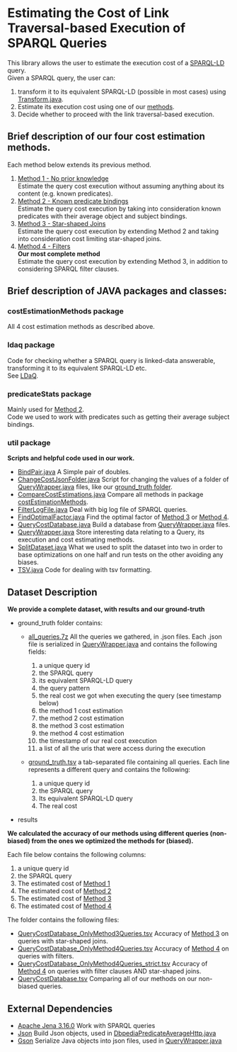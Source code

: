 # Estimating the Cost of Link Traversal-based Execution of SPARQL Queries

This library allows the user to estimate the execution cost of a
[SPARQL-LD](https://github.com/anskl/sparql-ld) query.\
Given a SPARQL query, the user can:
1. transform it to its equivalent SPARQL-LD (possible in most cases) using
   [Transform.java](src/main/java/gr/forth/ics/isl/LDaQ/CostEstimator/ldaq/Transform.java).
2. Estimate its execution cost using one of our
   [methods](src/main/java/gr/forth/ics/isl/LDaQ/CostEstimator/costEstimationMethods).
3. Decide whether to proceed with the link traversal-based execution.


## Brief description of our four cost estimation methods.
Each method below extends its previous method.
1. [Method 1 - No prior knowledge](src/main/java/gr/forth/ics/isl/LDaQ/CostEstimator/costEstimationMethods/Method1_noKnowledgeCostEst.java) \
    Estimate the query cost execution without assuming anything about
    its content (e.g. known predicates).
2. [Method 2 - Known predicate bindings](src/main/java/gr/forth/ics/isl/LDaQ/CostEstimator/costEstimationMethods/Method2_predicatesDataCostEst.java) \
    Estimate the query cost execution by taking into consideration known
    predicates with their average object and subject bindings.
3. [Method 3 - Star-shaped Joins](src/main/java/gr/forth/ics/isl/LDaQ/CostEstimator/costEstimationMethods/Method3_starShapedJoin.java) \
    Estimate the query cost execution by extending Method 2 and taking
    into consideration cost limiting star-shaped joins.
4. [Method 4 - Filters](src/main/java/gr/forth/ics/isl/LDaQ/CostEstimator/costEstimationMethods/Method4_filter.java) \
    **Our most complete method** \
    Estimate the query cost execution by extending Method 3, in addition to
    considering SPARQL filter clauses.


## Brief description of JAVA packages and classes:

### costEstimationMethods package
All 4 cost estimation methods as described above.

### ldaq package
Code for checking whether a SPARQL query is linked-data answerable,
transforming it to its equivalent SPARQL-LD etc. \
See [LDaQ](https://github.com/fafalios/LDaQ).

### predicateStats package
Mainly used for [Method 2](src/main/java/gr/forth/ics/isl/LDaQ/CostEstimator/costEstimationMethods/Method2_predicatesDataCostEst.java). \
Code we used to work with predicates such as getting their average subject bindings.

### util package
**Scripts and helpful code used in our work.**
* [BindPair.java](src/main/java/gr/forth/ics/isl/LDaQ/CostEstimator/util/BindPair.java)
    A Simple pair of doubles.
* [ChangeCostJsonFolder.java](src/main/java/gr/forth/ics/isl/LDaQ/CostEstimator/util/ChangeCostJsonFolder.java)
    Script for changing the values of a folder of [QueryWrapper.java](src/main/java/gr/forth/ics/isl/LDaQ/CostEstimator/util/QueryWrapper.java)
    files, like our [ground_truth folder](dataset/ground_truth/all_queries.7z).
* [CompareCostEstimations.java](src/main/java/gr/forth/ics/isl/LDaQ/CostEstimator/util/CompareCostEstimations.java)
    Compare all methods in package [costEstimationMethods](src/main/java/gr/forth/ics/isl/LDaQ/CostEstimator/costEstimationMethods).
* [FilterLogFile.java](src/main/java/gr/forth/ics/isl/LDaQ/CostEstimator/util/FilterLogFile.java)
    Deal with big log file of SPARQL queries.
* [FindOptimalFactor.java](src/main/java/gr/forth/ics/isl/LDaQ/CostEstimator/util/FindOptimalFactor.java)
    Find the optimal factor of [Method 3](src/main/java/gr/forth/ics/isl/LDaQ/CostEstimator/costEstimationMethods/Method3_starShapedJoin.java) or
    [Method 4](src/main/java/gr/forth/ics/isl/LDaQ/CostEstimator/costEstimationMethods/Method4_filter.java).
* [QueryCostDatabase.java](src/main/java/gr/forth/ics/isl/LDaQ/CostEstimator/util/QueryCostDatabase.java)
    Build a database from [QueryWrapper.java](src/main/java/gr/forth/ics/isl/LDaQ/CostEstimator/util/QueryWrapper.java) files.
* [QueryWrapper.java](src/main/java/gr/forth/ics/isl/LDaQ/CostEstimator/util/QueryWrapper.java)
    Store interesting data relating to a Query, its execution and cost estimating methods.
* [SplitDataset.java](src/main/java/gr/forth/ics/isl/LDaQ/CostEstimator/util/SplitDataset.java)
    What we used to split the dataset into two in order to base optimizations on one half
    and run tests on the other avoiding any biases.
* [TSV.java](src/main/java/gr/forth/ics/isl/LDaQ/CostEstimator/util/TSV.java)
    Code for dealing with tsv formatting.


## Dataset Description
**We provide a complete dataset, with results and our ground-truth**
* ground_truth folder contains:
  * [all_queries.7z](dataset/ground_truth/all_queries.7z) All the queries we gathered, in .json files.
   Each .json file is serialized in [QueryWrapper.java](src/main/java/gr/forth/ics/isl/LDaQ/CostEstimator/util/QueryWrapper.java) and contains the following fields:
     1. a unique query id
     2. the SPARQL query
     3. its equivalent SPARQL-LD query
     4. the query pattern
     5. the real cost we got when executing the query (see timestamp below)
     6. the method 1 cost estimation
     7. the method 2 cost estimation
     8. the method 3 cost estimation
     9. the method 4 cost estimation
     10. the timestamp of our real cost execution
     11. a list of all the uris that were access during the execution

  * [ground_truth.tsv](dataset/ground_truth/ground_truth.tsv) a tab-separated file containing all queries. Each line represents a
  different query and contains the following:
    1. a unique query id
    2. the SPARQL query
    3. Its equivalent SPARQL-LD query
    4. The real cost

* results

**We calculated the accuracy of our methods using different queries (non-biased) from the ones we optimized the methods for (biased).** 

Each file below contains the following columns:
1. a unique query id
2. the SPARQL query
3. The estimated cost of [Method 1](src/main/java/gr/forth/ics/isl/LDaQ/CostEstimator/costEstimationMethods/Method1_noKnowledgeCostEst.java)
4. The estimated cost of [Method 2](src/main/java/gr/forth/ics/isl/LDaQ/CostEstimator/costEstimationMethods/Method2_predicatesDataCostEst.java)
5. The estimated cost of [Method 3](src/main/java/gr/forth/ics/isl/LDaQ/CostEstimator/costEstimationMethods/Method3_starShapedJoin.java)
6. The estimated cost of [Method 4](src/main/java/gr/forth/ics/isl/LDaQ/CostEstimator/costEstimationMethods/Method4_filter.java)

The folder contains the following files:
  * [QueryCostDatabase_OnlyMethod3Queries.tsv](dataset/results/QueryCostDatabase_OnlyMethod3Queries.tsv) Accuracy of
        [Method 3](src/main/java/gr/forth/ics/isl/LDaQ/CostEstimator/costEstimationMethods/Method3_starShapedJoin.java) on queries with star-shaped joins.
  * [QueryCostDatabase_OnlyMethod4Queries.tsv](dataset/results/QueryCostDatabase_OnlyMethod4Queries.tsv) Accuracy of
        [Method 4](src/main/java/gr/forth/ics/isl/LDaQ/CostEstimator/costEstimationMethods/Method4_filter.java) on queries with filters.
  * [QueryCostDatabase_OnlyMethod4Queries_strict.tsv](dataset/results/QueryCostDatabase_OnlyMethod4Queries_strict.tsv) Accuracy of
        [Method 4](src/main/java/gr/forth/ics/isl/LDaQ/CostEstimator/costEstimationMethods/Method4_filter.java) on queries with filter clauses AND
            star-shaped joins.
  * [QueryCostDatabase.tsv](dataset/results/QueryCostDatabase.tsv) Comparing all of our methods on our non-biased queries.


## External Dependencies
* [Apache Jena 3.16.0](https://search.maven.org/artifact/org.apache.jena/jena-arq/3.16.0/jar) Work with SPARQL queries
* [Json](https://search.maven.org/artifact/org.json/json/20200518/bundle) Build Json objects, used in
      [DbpediaPredicateAverageHttp.java](src/main/java/gr/forth/ics/isl/LDaQ/CostEstimator/predicateStats/DbpediaPredicateAverageHttp.java)
* [Gson]() Serialize Java objects into json files, used in [QueryWrapper.java](src/main/java/gr/forth/ics/isl/LDaQ/CostEstimator/util/QueryWrapper.java)
